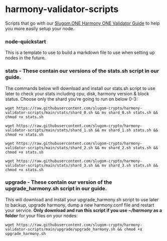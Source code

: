 # harmony-validator-scripts
Scripts that go with our [Slugom.ONE Harmony ONE Validator Guide](https://guides.slugomcrypto.com "Slugom.ONE Harmony ONE Validator Guide") to help you more easily setup your node.

### node-quickstart
This is a template to use to build a markdown file to use when setting up nodes in the future.

### stats - These contain our versions of the stats.sh script in our guide.
The commands below will download and install our stats.sh script to use later to check your stats including cpu, disk, harmony version & block status. 
Choose only the shard you're going to run on below 0-3:

`wget https://raw.githubusercontent.com/slugom-crypto/harmony-validator-scripts/main/stats/shard_0.sh && mv shard_0.sh stats.sh && chmod +x stats.sh`

`wget https://raw.githubusercontent.com/slugom-crypto/harmony-validator-scripts/main/stats/shard_1.sh && mv shard_1.sh stats.sh && chmod +x stats.sh`

`wget https://raw.githubusercontent.com/slugom-crypto/harmony-validator-scripts/main/stats/shard_2.sh && mv shard_2.sh stats.sh && chmod +x stats.sh`

`wget https://raw.githubusercontent.com/slugom-crypto/harmony-validator-scripts/main/stats/shard_3.sh && mv shard_3.sh stats.sh && chmod +x stats.sh`

### upgrade - These contain our version of the upgrade_harmony.sh script in our guide.
This will download and install your upgrade_harmony.sh script to use later to backup, upgrade harmony, dump a new harmony.conf file and restart your service. **Only download and run this script if you use *~/harmony* as a folder** for your files on your nodes:

`wget https://raw.githubusercontent.com/slugom-crypto/harmony-validator-scripts/main/upgrade/upgrade_harmony.sh && chmod +x upgrade_harmony.sh`
